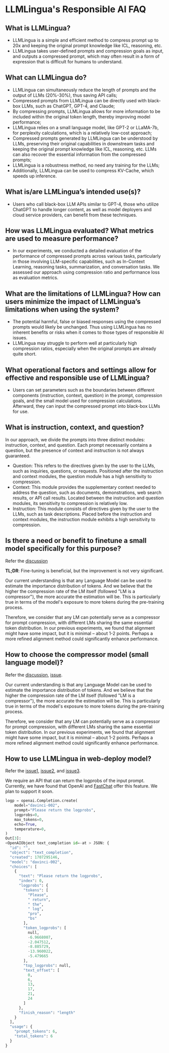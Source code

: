 # LLMLingua's Responsible AI FAQ 

## What is LLMLingua? 

- LLMLingua is a simple and efficient method to compress prompt up to 20x and keeping the original prompt knowledge like ICL, reasoning, etc. 
- LLMLingua takes user-defined prompts and compression goals as input, and outputs a compressed prompt, which may often result in a form of expression that is difficult for humans to understand. 

## What can LLMLingua do?  

- LLMLingua can simultaneously reduce the length of prompts and the output of LLMs (20%-30%), thus saving API calls; 
- Compressed prompts from LLMLingua can be directly used with black-box LLMs, such as ChatGPT, GPT-4, and Claude; 
- By compressing prompts, LLMLingua allows for more information to be included within the original token length, thereby improving model performance; 
- LLMLingua relies on a small language model, like GPT-2 or LLaMA-7b, for perplexity calculations, which is a relatively low-cost approach; 
- Compressed prompts generated by LLMLingua can be understood by LLMs, preserving their original capabilities in downstream tasks and keeping the original prompt knowledge like ICL, reasoning, etc. LLMs can also recover the essential information from the compressed prompts; 
- LLMLingua is a robustness method, no need any training for the LLMs; 
- Additionally, LLMLingua can be used to compress KV-Cache, which speeds up inference. 

## What is/are LLMLingua’s intended use(s)? 

- Users who call black-box LLM APIs similar to GPT-4, those who utilize ChatGPT to handle longer content, as well as model deployers and cloud service providers, can benefit from these techniques. 

## How was LLMLingua evaluated? What metrics are used to measure performance? 

- In our experiments, we conducted a detailed evaluation of the performance of compressed prompts across various tasks, particularly in those involving LLM-specific capabilities, such as In-Context Learning, reasoning tasks, summarization, and conversation tasks. We assessed our approach using compression ratio and performance loss as evaluation metrics. 

## What are the limitations of LLMLingua? How can users minimize the impact of LLMLingua’s limitations when using the system? 

- The potential harmful, false or biased responses using the compressed prompts would likely be unchanged. Thus using LLMLingua has no inherent benefits or risks when it comes to those types of responsible AI issues. 
- LLMLingua may struggle to perform well at particularly high compression ratios, especially when the original prompts are already quite short. 

## What operational factors and settings allow for effective and responsible use of LLMLingua? 

- Users can set parameters such as the boundaries between different components (instruction, context, question) in the prompt, compression goals, and the small model used for compression calculations. Afterward, they can input the compressed prompt into black-box LLMs for use. 

## What is instruction, context, and question?

In our approach, we divide the prompts into three distinct modules: instruction, context, and question. Each prompt necessarily contains a question, but the presence of context and instruction is not always guaranteed.

- Question: This refers to the directives given by the user to the LLMs, such as inquiries, questions, or requests. Positioned after the instruction and context modules, the question module has a high sensitivity to compression.
- Context: This module provides the supplementary context needed to address the question, such as documents, demonstrations, web search results, or API call results. Located between the instruction and question modules, its sensitivity to compression is relatively low.
- Instruction: This module consists of directives given by the user to the LLMs, such as task descriptions. Placed before the instruction and context modules, the instruction module exhibits a high sensitivity to compression.

## Is there a need or benefit to finetune a small model specifically for this purpose?

Refer the [discussion](https://github.com/microsoft/LLMLingua/discussions/57)

**TL;DR**: Fine-tuning is beneficial, but the improvement is not very significant.

Our current understanding is that any Language Model can be used to estimate the importance distribution of tokens. And we believe that the higher the compression rate of the LM itself (followed "LM is a compressor"), the more accurate the estimation will be. This is particularly true in terms of the model's exposure to more tokens during the pre-training process.

Therefore, we consider that any LM can potentially serve as a compressor for prompt compression, with different LMs sharing the same essential token distribution. In our previous experiments, we found that alignment might have some impact, but it is minimal – about 1-2 points. Perhaps a more refined alignment method could significantly enhance performance.

## How to choose the compressor model (small language model)?

Refer the [discussion](https://github.com/microsoft/LLMLingua/discussions/57), [issue](https://github.com/microsoft/LLMLingua/issues/83).

Our current understanding is that any Language Model can be used to estimate the importance distribution of tokens. And we believe that the higher the compression rate of the LM itself (followed "LM is a compressor"), the more accurate the estimation will be. This is particularly true in terms of the model's exposure to more tokens during the pre-training process.

Therefore, we consider that any LM can potentially serve as a compressor for prompt compression, with different LMs sharing the same essential token distribution. In our previous experiments, we found that alignment might have some impact, but it is minimal – about 1-2 points. Perhaps a more refined alignment method could significantly enhance performance.

## How to use LLMLingua in web-deploy model?

Refer the [issue1](https://github.com/microsoft/LLMLingua/issues/44), [issue2](https://github.com/microsoft/LLMLingua/issues/65), and [issue3](https://github.com/microsoft/LLMLingua/issues/70).

We require an API that can return the logprobs of the input prompt. Currently, we have found that OpenAI and [FastChat](https://github.com/lm-sys/FastChat/pull/2612) offer this feature. We plan to support it soon.

```python
logp = openai.Completion.create(
    model="davinci-002",
    prompt="Please return the logprobs",
    logprobs=0,
    max_tokens=0,
    echo=True,
    temperature=0,
)
Out[3]:
<OpenAIObject text_completion id=-at > JSON: {
  "id": "",
  "object": "text_completion",
  "created": 1707295146,
  "model": "davinci-002",
  "choices": [
    {
      "text": "Please return the logprobs",
      "index": 0,
      "logprobs": {
        "tokens": [
          "Please",
          " return",
          " the",
          " log",
          "pro",
          "bs"
        ],
        "token_logprobs": [
          null,
          -6.9668007,
          -2.047512,
          -8.885729,
          -13.960022,
          -5.479665
        ],
        "top_logprobs": null,
        "text_offset": [
          0,
          6,
          13,
          17,
          21,
          24
        ]
      },
      "finish_reason": "length"
    }
  ],
  "usage": {
    "prompt_tokens": 6,
    "total_tokens": 6
  }
}
```
